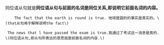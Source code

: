 同位语从句就是**同位语从句与前面的名词是同位关系,即说明它前面名词的内容。**

```
    The fact that the earth is round is true. 地球是圆的的事实是真实的。\(that从句用于解释说明the fact\)
```

     The news that l have passed the exam is true.我通过了考试这一消息是真的. \(同位语从句,即从句所表达的意思就是前面名词的内容.\)

